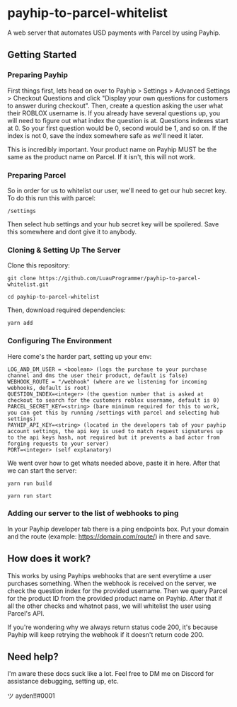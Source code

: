 # payhip-to-parcel-whitelist
A web server that automates USD payments with Parcel by using Payhip.

## Getting Started

### Preparing Payhip

First things first, lets head on over to Payhip > Settings > Advanced Settings > Checkout Questions and click 
"Display your own questions for customers to answer during checkout". Then, create a question asking the user what their ROBLOX username is. If you already have several questions up, you will need to figure out what index the question is at. Questions indexes start at 0. So your first question would be 0, second would be 1, and so on. If the index is not 0, save the index somewhere safe as we'll need it later.

This is incredibly important. Your product name on Payhip MUST be the same as the product name on Parcel. If it isn't, this will not work.

### Preparing Parcel

So in order for us to whitelist our user, we'll need to get our hub secret key. To do this run this with parcel:
```
/settings
```
Then select hub settings and your hub secret key will be spoilered. Save this somewhere and dont give it to anybody.

### Cloning & Setting Up The Server

Clone this repository:
```
git clone https://github.com/LuauProgrammer/payhip-to-parcel-whitelist.git
```
```
cd payhip-to-parcel-whitelist
```
Then, download required dependencies:
```
yarn add
```

### Configuring The Environment

Here come's the harder part, setting up your env:
```
LOG_AND_DM_USER = <boolean> (logs the purchase to your purchase channel and dms the user their product, default is false)
WEBHOOK_ROUTE = "/webhook" (where are we listening for incoming webhooks, default is root)
QUESTION_INDEX=<integer> (the question number that is asked at checkout to search for the customers roblox username, default is 0)
PARCEL_SECRET_KEY=<string> (bare minimum required for this to work, you can get this by running /settings with parcel and selecting hub settings)
PAYHIP_API_KEY=<string> (located in the developers tab of your payhip account settings, the api key is used to match request signatures up to the api keys hash, not required but it prevents a bad actor from forging requests to your server)
PORT=<integer> (self explanatory)
```
We went over how to get whats needed above, paste it in here. After that we can start the server:
```
yarn run build
```
```
yarn run start
```

### Adding our server to the list of webhooks to ping

In your Payhip developer tab there is a ping endpoints box. Put your domain and the route (example: https://domain.com/route/) in there and save.

## How does it work?

This works by using Payhips webhooks that are sent everytime a user purchases something. When the webhook is received on the server, we check the question index for the provided username. Then we query Parcel for the product ID from the provided product name on Payhip. After that if all the other checks and whatnot pass, we will whitelist the user using Parcel's API.

If you're wondering why we always return status code 200, it's because Payhip will keep retrying the webhook if it doesn't return code 200.

## Need help?

I'm aware these docs suck like a lot. Feel free to DM me on Discord for assistance debugging, setting up, etc.

ツ ayden!!#0001
